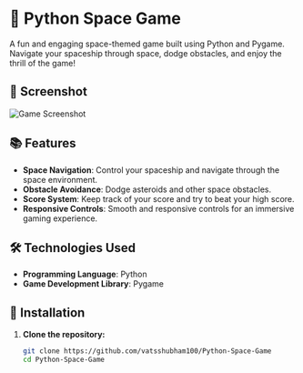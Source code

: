 # 🚀 Python Space Game

A fun and engaging space-themed game built using Python and Pygame. Navigate your spaceship through space, dodge obstacles, and enjoy the thrill of the game!

## 📸 Screenshot

![Game Screenshot](https://github.com/user-attachments/assets/a27cef0e-195a-43b2-a82f-5beeafca2892)

## 📚 Features

- **Space Navigation**: Control your spaceship and navigate through the space environment.
- **Obstacle Avoidance**: Dodge asteroids and other space obstacles.
- **Score System**: Keep track of your score and try to beat your high score.
- **Responsive Controls**: Smooth and responsive controls for an immersive gaming experience.

## 🛠 Technologies Used

- **Programming Language**: Python
- **Game Development Library**: Pygame

## 🚀 Installation

1. **Clone the repository:**

   ```bash
   git clone https://github.com/vatsshubham100/Python-Space-Game
   cd Python-Space-Game

